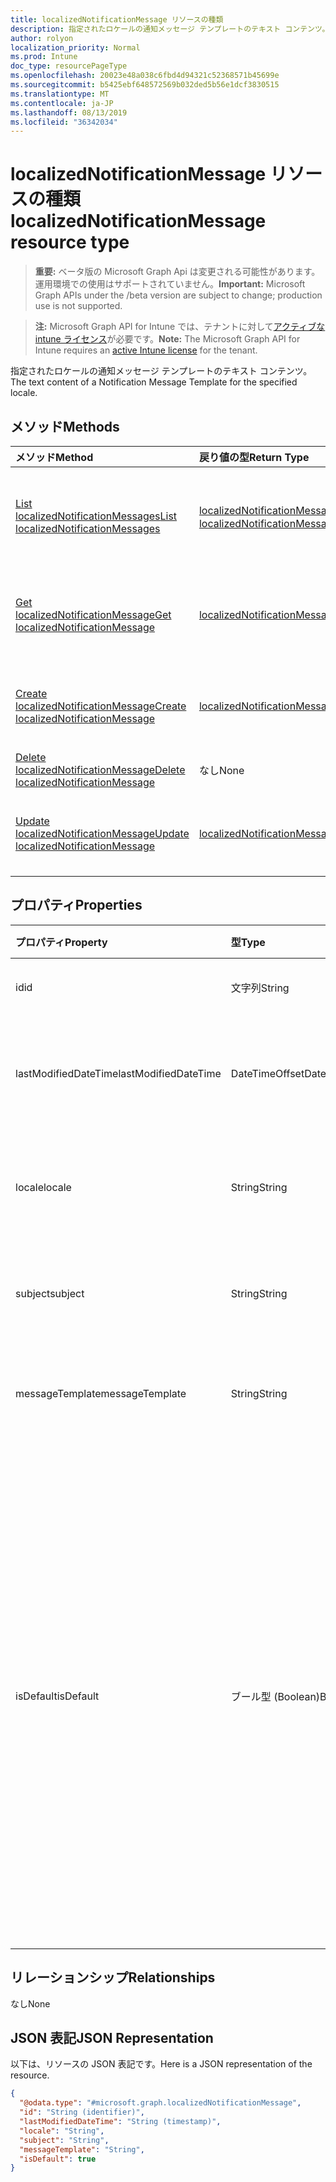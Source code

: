 ```yaml
---
title: localizedNotificationMessage リソースの種類
description: 指定されたロケールの通知メッセージ テンプレートのテキスト コンテンツ。
author: rolyon
localization_priority: Normal
ms.prod: Intune
doc_type: resourcePageType
ms.openlocfilehash: 20023e48a038c6fbd4d94321c52368571b45699e
ms.sourcegitcommit: b5425ebf648572569b032ded5b56e1dcf3830515
ms.translationtype: MT
ms.contentlocale: ja-JP
ms.lasthandoff: 08/13/2019
ms.locfileid: "36342034"
---
```

# <a name="localizednotificationmessage-resource-type"></a><span data-ttu-id="1386b-103">localizedNotificationMessage リソースの種類</span><span class="sxs-lookup"><span data-stu-id="1386b-103">localizedNotificationMessage resource type</span></span>

> <span data-ttu-id="1386b-104">**重要:** ベータ版の Microsoft Graph Api は変更される可能性があります。運用環境での使用はサポートされていません。</span><span class="sxs-lookup"><span data-stu-id="1386b-104">**Important:** Microsoft Graph APIs under the /beta version are subject to change; production use is not supported.</span></span>

> <span data-ttu-id="1386b-105">**注:** Microsoft Graph API for Intune では、テナントに対して[アクティブな intune ライセンス](https://go.microsoft.com/fwlink/?linkid=839381)が必要です。</span><span class="sxs-lookup"><span data-stu-id="1386b-105">**Note:** The Microsoft Graph API for Intune requires an [active Intune license](https://go.microsoft.com/fwlink/?linkid=839381) for the tenant.</span></span>

<span data-ttu-id="1386b-106">指定されたロケールの通知メッセージ テンプレートのテキスト コンテンツ。</span><span class="sxs-lookup"><span data-stu-id="1386b-106">The text content of a Notification Message Template for the specified locale.</span></span>

## <a name="methods"></a><span data-ttu-id="1386b-107">メソッド</span><span class="sxs-lookup"><span data-stu-id="1386b-107">Methods</span></span>
|<span data-ttu-id="1386b-108">メソッド</span><span class="sxs-lookup"><span data-stu-id="1386b-108">Method</span></span>|<span data-ttu-id="1386b-109">戻り値の型</span><span class="sxs-lookup"><span data-stu-id="1386b-109">Return Type</span></span>|<span data-ttu-id="1386b-110">説明</span><span class="sxs-lookup"><span data-stu-id="1386b-110">Description</span></span>|
|:---|:---|:---|
|[<span data-ttu-id="1386b-111">List localizedNotificationMessages</span><span class="sxs-lookup"><span data-stu-id="1386b-111">List localizedNotificationMessages</span></span>](../api/intune-notification-localizednotificationmessage-list.md)|<span data-ttu-id="1386b-112">[localizedNotificationMessage](../resources/intune-notification-localizednotificationmessage.md) コレクション</span><span class="sxs-lookup"><span data-stu-id="1386b-112">[localizedNotificationMessage](../resources/intune-notification-localizednotificationmessage.md) collection</span></span>|<span data-ttu-id="1386b-113">[localizedNotificationMessage](../resources/intune-notification-localizednotificationmessage.md) オブジェクトのプロパティとリレーションシップをリストします。</span><span class="sxs-lookup"><span data-stu-id="1386b-113">List properties and relationships of the [localizedNotificationMessage](../resources/intune-notification-localizednotificationmessage.md) objects.</span></span>|
|[<span data-ttu-id="1386b-114">Get localizedNotificationMessage</span><span class="sxs-lookup"><span data-stu-id="1386b-114">Get localizedNotificationMessage</span></span>](../api/intune-notification-localizednotificationmessage-get.md)|[<span data-ttu-id="1386b-115">localizedNotificationMessage</span><span class="sxs-lookup"><span data-stu-id="1386b-115">localizedNotificationMessage</span></span>](../resources/intune-notification-localizednotificationmessage.md)|<span data-ttu-id="1386b-116">[localizedNotificationMessage](../resources/intune-notification-localizednotificationmessage.md) オブジェクトのプロパティとリレーションシップを読み取ります。</span><span class="sxs-lookup"><span data-stu-id="1386b-116">Read properties and relationships of the [localizedNotificationMessage](../resources/intune-notification-localizednotificationmessage.md) object.</span></span>|
|[<span data-ttu-id="1386b-117">Create localizedNotificationMessage</span><span class="sxs-lookup"><span data-stu-id="1386b-117">Create localizedNotificationMessage</span></span>](../api/intune-notification-localizednotificationmessage-create.md)|[<span data-ttu-id="1386b-118">localizedNotificationMessage</span><span class="sxs-lookup"><span data-stu-id="1386b-118">localizedNotificationMessage</span></span>](../resources/intune-notification-localizednotificationmessage.md)|<span data-ttu-id="1386b-119">新しい [localizedNotificationMessage](../resources/intune-notification-localizednotificationmessage.md) オブジェクトを作成します。</span><span class="sxs-lookup"><span data-stu-id="1386b-119">Create a new [localizedNotificationMessage](../resources/intune-notification-localizednotificationmessage.md) object.</span></span>|
|[<span data-ttu-id="1386b-120">Delete localizedNotificationMessage</span><span class="sxs-lookup"><span data-stu-id="1386b-120">Delete localizedNotificationMessage</span></span>](../api/intune-notification-localizednotificationmessage-delete.md)|<span data-ttu-id="1386b-121">なし</span><span class="sxs-lookup"><span data-stu-id="1386b-121">None</span></span>|<span data-ttu-id="1386b-122">[localizedNotificationMessage](../resources/intune-notification-localizednotificationmessage.md) を削除します。</span><span class="sxs-lookup"><span data-stu-id="1386b-122">Deletes a [localizedNotificationMessage](../resources/intune-notification-localizednotificationmessage.md).</span></span>|
|[<span data-ttu-id="1386b-123">Update localizedNotificationMessage</span><span class="sxs-lookup"><span data-stu-id="1386b-123">Update localizedNotificationMessage</span></span>](../api/intune-notification-localizednotificationmessage-update.md)|[<span data-ttu-id="1386b-124">localizedNotificationMessage</span><span class="sxs-lookup"><span data-stu-id="1386b-124">localizedNotificationMessage</span></span>](../resources/intune-notification-localizednotificationmessage.md)|<span data-ttu-id="1386b-125">[localizedNotificationMessage](../resources/intune-notification-localizednotificationmessage.md) オブジェクトのプロパティを更新します。</span><span class="sxs-lookup"><span data-stu-id="1386b-125">Update the properties of a [localizedNotificationMessage](../resources/intune-notification-localizednotificationmessage.md) object.</span></span>|

## <a name="properties"></a><span data-ttu-id="1386b-126">プロパティ</span><span class="sxs-lookup"><span data-stu-id="1386b-126">Properties</span></span>
|<span data-ttu-id="1386b-127">プロパティ</span><span class="sxs-lookup"><span data-stu-id="1386b-127">Property</span></span>|<span data-ttu-id="1386b-128">型</span><span class="sxs-lookup"><span data-stu-id="1386b-128">Type</span></span>|<span data-ttu-id="1386b-129">説明</span><span class="sxs-lookup"><span data-stu-id="1386b-129">Description</span></span>|
|:---|:---|:---|
|<span data-ttu-id="1386b-130">id</span><span class="sxs-lookup"><span data-stu-id="1386b-130">id</span></span>|<span data-ttu-id="1386b-131">文字列</span><span class="sxs-lookup"><span data-stu-id="1386b-131">String</span></span>|<span data-ttu-id="1386b-132">エンティティのキー。</span><span class="sxs-lookup"><span data-stu-id="1386b-132">Key of the entity.</span></span>|
|<span data-ttu-id="1386b-133">lastModifiedDateTime</span><span class="sxs-lookup"><span data-stu-id="1386b-133">lastModifiedDateTime</span></span>|<span data-ttu-id="1386b-134">DateTimeOffset</span><span class="sxs-lookup"><span data-stu-id="1386b-134">DateTimeOffset</span></span>|<span data-ttu-id="1386b-135">オブジェクトの最終更新の DateTime。</span><span class="sxs-lookup"><span data-stu-id="1386b-135">DateTime the object was last modified.</span></span>|
|<span data-ttu-id="1386b-136">locale</span><span class="sxs-lookup"><span data-stu-id="1386b-136">locale</span></span>|<span data-ttu-id="1386b-137">String</span><span class="sxs-lookup"><span data-stu-id="1386b-137">String</span></span>|<span data-ttu-id="1386b-138">対象メッセージの送信先ロケール。</span><span class="sxs-lookup"><span data-stu-id="1386b-138">The Locale for which this message is destined.</span></span>|
|<span data-ttu-id="1386b-139">subject</span><span class="sxs-lookup"><span data-stu-id="1386b-139">subject</span></span>|<span data-ttu-id="1386b-140">String</span><span class="sxs-lookup"><span data-stu-id="1386b-140">String</span></span>|<span data-ttu-id="1386b-141">メッセージ テンプレートの件名。</span><span class="sxs-lookup"><span data-stu-id="1386b-141">The Message Template Subject.</span></span>|
|<span data-ttu-id="1386b-142">messageTemplate</span><span class="sxs-lookup"><span data-stu-id="1386b-142">messageTemplate</span></span>|<span data-ttu-id="1386b-143">String</span><span class="sxs-lookup"><span data-stu-id="1386b-143">String</span></span>|<span data-ttu-id="1386b-144">メッセージ テンプレートのコンテンツ。</span><span class="sxs-lookup"><span data-stu-id="1386b-144">The Message Template content.</span></span>|
|<span data-ttu-id="1386b-145">isDefault</span><span class="sxs-lookup"><span data-stu-id="1386b-145">isDefault</span></span>|<span data-ttu-id="1386b-146">ブール型 (Boolean)</span><span class="sxs-lookup"><span data-stu-id="1386b-146">Boolean</span></span>|<span data-ttu-id="1386b-147">言語フォールバック用の既定ロケールかどうかを示すフラグ。</span><span class="sxs-lookup"><span data-stu-id="1386b-147">Flag to indicate whether or not this is the default locale for language fallback.</span></span> <span data-ttu-id="1386b-148">このフラグは設定のみ可能です。</span><span class="sxs-lookup"><span data-stu-id="1386b-148">This flag can only be set.</span></span> <span data-ttu-id="1386b-149">設定解除するには、このプロパティを別のローカライズされた通知メッセージで有効にします。</span><span class="sxs-lookup"><span data-stu-id="1386b-149">To unset, set this property to true on another Localized Notification Message.</span></span>|

## <a name="relationships"></a><span data-ttu-id="1386b-150">リレーションシップ</span><span class="sxs-lookup"><span data-stu-id="1386b-150">Relationships</span></span>
<span data-ttu-id="1386b-151">なし</span><span class="sxs-lookup"><span data-stu-id="1386b-151">None</span></span>

## <a name="json-representation"></a><span data-ttu-id="1386b-152">JSON 表記</span><span class="sxs-lookup"><span data-stu-id="1386b-152">JSON Representation</span></span>
<span data-ttu-id="1386b-153">以下は、リソースの JSON 表記です。</span><span class="sxs-lookup"><span data-stu-id="1386b-153">Here is a JSON representation of the resource.</span></span>
<!-- {
  "blockType": "resource",
  "keyProperty": "id",
  "@odata.type": "microsoft.graph.localizedNotificationMessage"
}
-->
``` json
{
  "@odata.type": "#microsoft.graph.localizedNotificationMessage",
  "id": "String (identifier)",
  "lastModifiedDateTime": "String (timestamp)",
  "locale": "String",
  "subject": "String",
  "messageTemplate": "String",
  "isDefault": true
}
```




